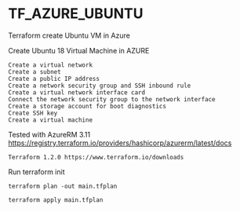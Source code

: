 # TF_AZURE_UBUNTU
Terraform create Ubuntu VM in Azure


Create Ubuntu 18 Virtual Machine in AZURE

    Create a virtual network
    Create a subnet
    Create a public IP address
    Create a network security group and SSH inbound rule
    Create a virtual network interface card
    Connect the network security group to the network interface
    Create a storage account for boot diagnostics
    Create SSH key
    Create a virtual machine

Tested with
    AzureRM 3.11 https://registry.terraform.io/providers/hashicorp/azurerm/latest/docs
    
    Terraform 1.2.0 https://www.terraform.io/downloads

Run
    terraform init
    
    terraform plan -out main.tfplan
    
    terraform apply main.tfplan

